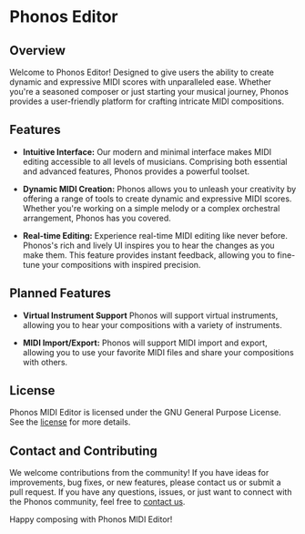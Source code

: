 # Phonos Editor

## Overview

Welcome to Phonos Editor! Designed to give users the ability to create dynamic and expressive MIDI scores with unparalleled ease. Whether you're a seasoned composer or just starting your musical journey, Phonos provides a user-friendly platform for crafting intricate MIDI compositions.

## Features

- **Intuitive Interface:** Our modern and minimal interface makes MIDI editing accessible to all levels of musicians. Comprising both essential and advanced features, Phonos provides a powerful toolset.

- **Dynamic MIDI Creation:** Phonos allows you to unleash your creativity by offering a range of tools to create dynamic and expressive MIDI scores. Whether you're working on a simple melody or a complex orchestral arrangement, Phonos has you covered.

- **Real-time Editing:** Experience real-time MIDI editing like never before.  Phonos's rich and lively UI inspires you to hear the changes as you make them. This feature provides instant feedback, allowing you to fine-tune your compositions with inspired precision.

## Planned Features

- **Virtual Instrument Support** Phonos will support virtual instruments, allowing you to hear your compositions with a variety of instruments.

- **MIDI Import/Export:** Phonos will support MIDI import and export, allowing you to use your favorite MIDI files and share your compositions with others.

## License

Phonos MIDI Editor is licensed under the GNU General Purpose License. See the [license](LICENSE.md) for more details.

## Contact and Contributing
We welcome contributions from the community! If you have ideas for improvements, bug fixes, or new features, please contact us or submit a pull request.  If you have any questions, issues, or just want to connect with the Phonos community, feel free to [contact us](https://github.com/bryce-crichfield).

Happy composing with Phonos MIDI Editor!
